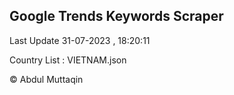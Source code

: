 

## Google Trends Keywords Scraper 
 
Last Update 31-07-2023 , 18:20:11

Country List :
VIETNAM.json



© Abdul Muttaqin 
